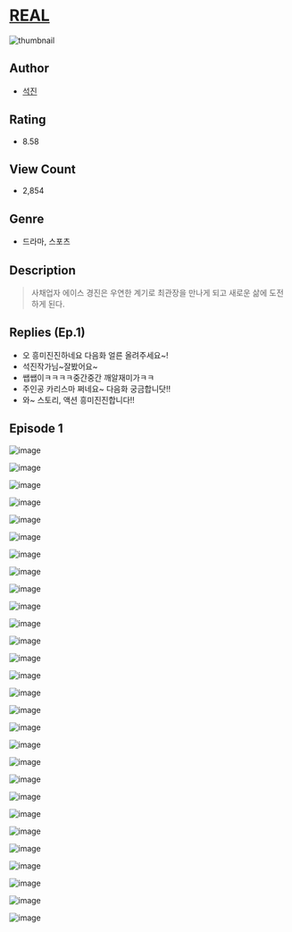 # [REAL](https://comic.naver.com/challenge/list?titleId=810318)
![thumbnail](https://image-comic.pstatic.net/user_contents_data/challenge_comic/2023/05/26/331813/upload_4063200378407248228_480x623.jpeg)

## Author
- [석진](https://comic.naver.com/artistTitle?id=331813)

## Rating
- 8.58

## View Count
- 2,854

## Genre
- 드라마, 스포츠

## Description
> 사채업자 에이스 경진은 우연한 계기로 최관장을 만나게 되고 새로운 삶에 도전하게 된다.

## Replies (Ep.1)
- 오 흥미진진하네요 다음화 얼른 올려주세요~!
- 석진작가님~잘봤어요~
- 쌥쌥이ㅋㅋㅋㅋ중간중간 깨알재미가ㅋㅋ
- 주인공 카리스마 쩌네요~ 다음화 궁금합니닷!!
- 와~ 스토리, 액션 흥미진진합니다!!

## Episode 1
![image](https://image-comic.pstatic.net/user_contents_data/challenge_comic/2023/05/23/331813/upload_3702858720240546402.jpeg)

![image](https://image-comic.pstatic.net/user_contents_data/challenge_comic/2023/05/23/331813/upload_3486685933945840485.jpeg)

![image](https://image-comic.pstatic.net/user_contents_data/challenge_comic/2023/05/23/331813/upload_3690194546133853488.jpeg)

![image](https://image-comic.pstatic.net/user_contents_data/challenge_comic/2023/05/23/331813/upload_7077179423311934000.jpeg)

![image](https://image-comic.pstatic.net/user_contents_data/challenge_comic/2023/05/23/331813/upload_4051376423621976420.jpeg)

![image](https://image-comic.pstatic.net/user_contents_data/challenge_comic/2023/05/23/331813/upload_4063150883120231987.jpeg)

![image](https://image-comic.pstatic.net/user_contents_data/challenge_comic/2023/05/23/331813/upload_3918471636992669537.jpeg)

![image](https://image-comic.pstatic.net/user_contents_data/challenge_comic/2023/05/23/331813/upload_3545008226819072865.jpeg)

![image](https://image-comic.pstatic.net/user_contents_data/challenge_comic/2023/05/23/331813/upload_7291666692738201444.jpeg)

![image](https://image-comic.pstatic.net/user_contents_data/challenge_comic/2023/05/23/331813/upload_7077745689013401395.jpeg)

![image](https://image-comic.pstatic.net/user_contents_data/challenge_comic/2023/05/23/331813/upload_7221579409833211750.jpeg)

![image](https://image-comic.pstatic.net/user_contents_data/challenge_comic/2023/05/23/331813/upload_3846981415982936420.jpeg)

![image](https://image-comic.pstatic.net/user_contents_data/challenge_comic/2023/05/23/331813/upload_3544952138804703845.jpeg)

![image](https://image-comic.pstatic.net/user_contents_data/challenge_comic/2023/05/23/331813/upload_3847821430719854896.jpeg)

![image](https://image-comic.pstatic.net/user_contents_data/challenge_comic/2023/05/23/331813/upload_7378696336681809968.jpeg)

![image](https://image-comic.pstatic.net/user_contents_data/challenge_comic/2023/05/23/331813/upload_3545235834363470642.jpeg)

![image](https://image-comic.pstatic.net/user_contents_data/challenge_comic/2023/05/23/331813/upload_7378133377263087925.jpeg)

![image](https://image-comic.pstatic.net/user_contents_data/challenge_comic/2023/05/23/331813/upload_7075778671253992548.jpeg)

![image](https://image-comic.pstatic.net/user_contents_data/challenge_comic/2023/05/23/331813/upload_3832617576436216419.jpeg)

![image](https://image-comic.pstatic.net/user_contents_data/challenge_comic/2023/05/23/331813/upload_7364283920310035253.jpeg)

![image](https://image-comic.pstatic.net/user_contents_data/challenge_comic/2023/05/23/331813/upload_3905858035351315812.jpeg)

![image](https://image-comic.pstatic.net/user_contents_data/challenge_comic/2023/05/23/331813/upload_3474865969081758308.jpeg)

![image](https://image-comic.pstatic.net/user_contents_data/challenge_comic/2023/05/23/331813/upload_4063149980391913524.jpeg)

![image](https://image-comic.pstatic.net/user_contents_data/challenge_comic/2023/05/23/331813/upload_7162193691697767269.jpeg)

![image](https://image-comic.pstatic.net/user_contents_data/challenge_comic/2023/05/23/331813/upload_7003716682790495030.jpeg)

![image](https://image-comic.pstatic.net/user_contents_data/challenge_comic/2023/05/23/331813/upload_3978703987013794146.jpeg)

![image](https://image-comic.pstatic.net/user_contents_data/challenge_comic/2023/05/23/331813/upload_3762869850149904696.jpeg)

![image](https://image-comic.pstatic.net/user_contents_data/challenge_comic/2023/05/23/331813/upload_4063997703820227120.jpeg)
